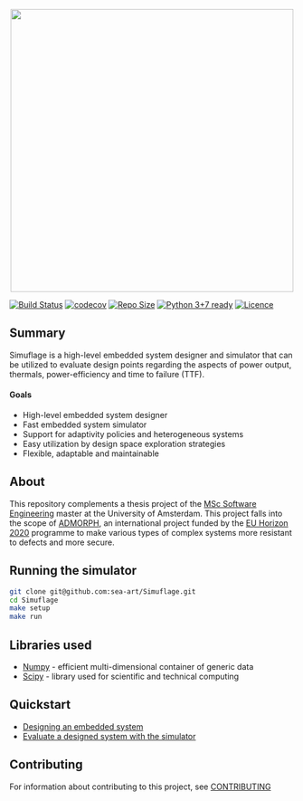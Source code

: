 
<p align="center">
    <a href="http://admorph.eu/">
        <img width="500" src="https://i.imgur.com/LJgU1Pf.png"/>
    </a>
</p>  

[![Build Status](https://travis-ci.com/sea-art/Simuflage.svg?token=N3rb3wFxBrspLC9Ysuz7&branch=master)](https://travis-ci.com/github/sea-art/Simuflage)
[![codecov](https://codecov.io/gh/sea-art/Simuflage/branch/master/graph/badge.svg?token=DJOIKL65KT)](https://codecov.io/gh/sea-art/Simuflage)
[![Repo Size](https://github-size-badge.herokuapp.com/sea-art/Simuflage.svg)](https://github.com/sea-art/Simuflage)
[![Python 3+7 ready](https://img.shields.io/badge/python-3.6%2B-blue.svg)](https://www.python.org/)
[![Licence](https://img.shields.io/badge/license-GPL--3.0--or--later-blue.svg)](LICENSE)

## Summary
Simuflage is a high-level embedded system designer and simulator that can be utilized to evaluate design points regarding
the aspects of power output, thermals, power-efficiency and time to failure (TTF).

#### Goals
- High-level embedded system designer
- Fast embedded system simulator
- Support for adaptivity policies and heterogeneous systems
- Easy utilization by design space exploration strategies
- Flexible, adaptable and maintainable

## About
This repository complements a thesis project of the [MSc Software Engineering](http://www.software-engineering-amsterdam.nl) 
master at the University of Amsterdam. This project falls into the scope of [ADMORPH](http://admorph.eu/), an international 
project funded by the [EU Horizon 2020](https://ec.europa.eu/programmes/horizon2020/en) programme to make various types of complex systems more resistant to defects and more secure.



## Running the simulator
```bash
git clone git@github.com:sea-art/Simuflage.git
cd Simuflage
make setup
make run
```

## Libraries used
- [Numpy](https://numpy.org/) - efficient multi-dimensional container of generic data 
- [Scipy](https://scipy.org/) - library used for scientific and technical computing

## Quickstart
- [Designing an embedded system](src/design/README.md)
- [Evaluate a designed system with the simulator](src/simulation/README.md)


## Contributing
For information about contributing to this project, see [CONTRIBUTING](CONTRIBUTING.md)
